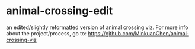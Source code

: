 # animal-crossing-edit
an edited/slightly reformatted version of animal crossing viz.  For more info about the project/process, go to: https://github.com/MinkuanChen/animal-crossing-viz
